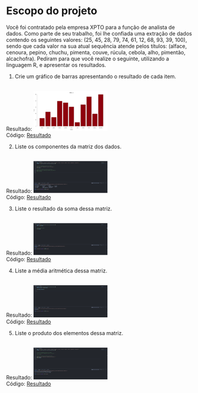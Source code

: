 # Escopo do projeto

Você foi contratado pela empresa XPTO para a função de analista de dados. Como parte de seu trabalho, foi lhe confiada uma extração de dados contendo os seguintes valores: (25, 45, 28, 79, 74, 61, 12, 68, 93, 39, 100), sendo que cada valor na sua atual sequência atende pelos títulos: (alface, cenoura, pepino, chuchu, pimenta, couve, rúcula, cebola, alho, pimentão, alcachofra). Pediram para que você realize o seguinte, utilizando a linguagem R, e apresentar os resultados.
 
1. Crie um gráfico de barras apresentando o resultado de cada item.
<br>
Resultado:
<img src="https://github.com/AlexcastroDev/projetos_r_universidade/blob/main/Projeto_01/barplot.png?raw=true" width="200px">
<br>
Código:
<a href="https://github.com/AlexcastroDev/projetos_r_universidade/blob/main/Projeto_01/barplot.r">Resultado</a>

2. Liste os componentes da matriz dos dados.

<br>
Resultado:
<img src="https://github.com/AlexcastroDev/projetos_r_universidade/blob/main/Projeto_01/matriz01.png?raw=true" width="200px">
<br>
Código:
<a href="https://github.com/AlexcastroDev/projetos_r_universidade/blob/main/Projeto_01/ListMatrix.r">Resultado</a>

3. Liste o resultado da soma dessa matriz.

<br>
Resultado:
<img src="https://github.com/AlexcastroDev/projetos_r_universidade/blob/main/Projeto_01/sum.png?raw=true" width="200px">
<br>
Código:
<a href="https://github.com/AlexcastroDev/projetos_r_universidade/blob/main/Projeto_01/sum.r">Resultado</a>


4. Liste a média aritmética dessa matriz.


<br>
Resultado:
<img src="https://github.com/AlexcastroDev/projetos_r_universidade/blob/main/Projeto_01/average.png?raw=true" width="200px">
<br>
Código:
<a href="https://github.com/AlexcastroDev/projetos_r_universidade/blob/main/Projeto_01/average.r">Resultado</a>


5. Liste o produto dos elementos dessa matriz.

<br>
Resultado:
<img src="https://github.com/AlexcastroDev/projetos_r_universidade/blob/main/Projeto_01/matriz02.png?raw=true" width="200px">
<br>
Código:
<a href="https://github.com/AlexcastroDev/projetos_r_universidade/blob/main/Projeto_01/ListMatrix.r">Resultado</a>
